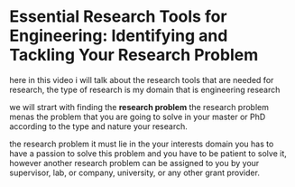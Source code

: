 # Essential Research Tools for Engineering: Identifying and Tackling Your Research Problem
here in this video i will talk about the research tools that are needed for research, the type of research is my domain that is engineering research 

we will strart with finding the **research problem** the research problem menas the problem that you are going to solve in your master or PhD according to the type and nature your research. 

the research problem it must lie in the your interests domain you has to have a passion to solve this problem and you have to be patient to solve it, however another research problem can be assigned to you by your supervisor, lab, or company, university, or any other grant provider.


